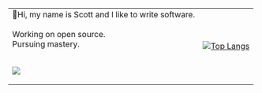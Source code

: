 <table>
<tr>
<!-- <th>  </th>
<th>  </th> -->
</tr>
<tr>
<td>
👋Hi, my name is Scott and I like to write software.
<br><br>
Working on open source.
<br>
Pursuing mastery.
<br><br>
  
![](https://komarev.com/ghpvc/?username=osteensco&color=blueviolet&abbreviated=true&style=plastic)

</td>
<td>
  
  [![Top Langs](https://github-readme-stats.vercel.app/api/top-langs/?username=osteensco&theme=tokyonight&hide=jupyter+notebook&layout=pie)](https://github.com/anuraghazra/github-readme-stats)

</td>

</tr>
</table>

